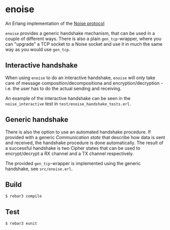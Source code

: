 enoise
=====

An Erlang implementation of the [Noise protocol](https://noiseprotocol.org/)

`enoise` provides a generic handshake mechanism, that can be used in a couple
of different ways. There is also a plain `gen_tcp`-wrapper, where you can
"upgrade" a TCP socket to a Noise socket and use it in much the same way as you
would use `gen_tcp`.

Interactive handshake
---------------------

When using `enoise` to do an interactive handshake, `enoise` will only take
care of message composition/decompositiona and encryption/decryption - i.e. the
user has to do the actual sending and receiving.

An example of the interactive handshake can be seen in the `noise_interactive`
test in `test/enoise_handshake_tests.erl`.

Generic handshake
-----------------

There is also the option to use an automated handshake procedure. If provided
with a generic _Communication state_ that describe how data is sent and
received, the handshake procedure is done automatically. The result of a
successful handshake is two Cipher states that can be used to encrypt/decrypt a
RX channel and a TX channel respectively.

The provided `gen_tcp`-wrapper is implemented using the generic handshake, see
`src/enoise.erl`.

Build
-----

    $ rebar3 compile

Test
----

    $ rebar3 eunit
